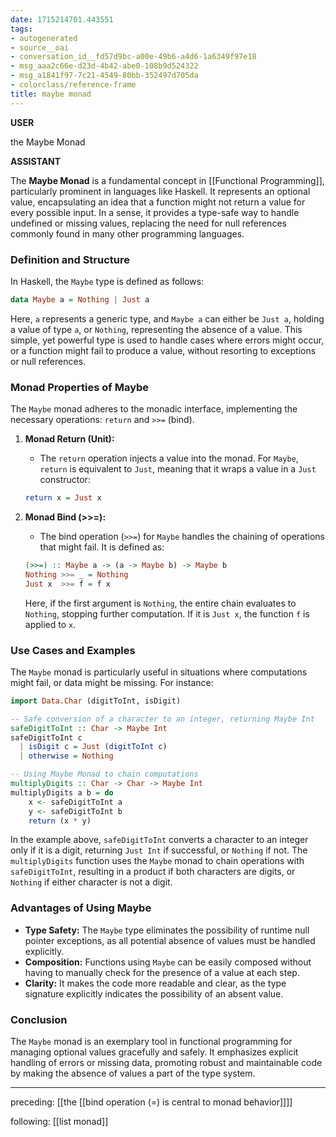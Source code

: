 ```yaml
---
date: 1715214701.443551
tags:
- autogenerated
- source__oai
- conversation_id__fd57d9bc-a00e-49b6-a4d6-1a6349f97e18
- msg_aaa2c66e-d23d-4b42-abe0-108b9d524322
- msg_a1841f97-7c21-4549-80bb-352497d705da
- colorclass/reference-frame
title: maybe monad
---
```


**USER**

the Maybe Monad


**ASSISTANT**

The **Maybe Monad** is a fundamental concept in [[Functional Programming]], particularly prominent in languages like Haskell. It represents an optional value, encapsulating an idea that a function might not return a value for every possible input. In a sense, it provides a type-safe way to handle undefined or missing values, replacing the need for null references commonly found in many other programming languages.

### Definition and Structure

In Haskell, the `Maybe` type is defined as follows:

```haskell
data Maybe a = Nothing | Just a
```

Here, `a` represents a generic type, and `Maybe a` can either be `Just a`, holding a value of type `a`, or `Nothing`, representing the absence of a value. This simple, yet powerful type is used to handle cases where errors might occur, or a function might fail to produce a value, without resorting to exceptions or null references.

### Monad Properties of Maybe

The `Maybe` monad adheres to the monadic interface, implementing the necessary operations: `return` and `>>=` (bind).

1. **Monad Return (Unit):**
   - The `return` operation injects a value into the monad. For `Maybe`, `return` is equivalent to `Just`, meaning that it wraps a value in a `Just` constructor:
   ```haskell
   return x = Just x
   ```

2. **Monad Bind (>>=):**
   - The bind operation (`>>=`) for `Maybe` handles the chaining of operations that might fail. It is defined as:
   ```haskell
   (>>=) :: Maybe a -> (a -> Maybe b) -> Maybe b
   Nothing >>= _ = Nothing
   Just x  >>= f = f x
   ```
   Here, if the first argument is `Nothing`, the entire chain evaluates to `Nothing`, stopping further computation. If it is `Just x`, the function `f` is applied to `x`.

### Use Cases and Examples

The `Maybe` monad is particularly useful in situations where computations might fail, or data might be missing. For instance:

```haskell
import Data.Char (digitToInt, isDigit)

-- Safe conversion of a character to an integer, returning Maybe Int
safeDigitToInt :: Char -> Maybe Int
safeDigitToInt c
  | isDigit c = Just (digitToInt c)
  | otherwise = Nothing

-- Using Maybe Monad to chain computations
multiplyDigits :: Char -> Char -> Maybe Int
multiplyDigits a b = do
    x <- safeDigitToInt a
    y <- safeDigitToInt b
    return (x * y)
```

In the example above, `safeDigitToInt` converts a character to an integer only if it is a digit, returning `Just Int` if successful, or `Nothing` if not. The `multiplyDigits` function uses the `Maybe` monad to chain operations with `safeDigitToInt`, resulting in a product if both characters are digits, or `Nothing` if either character is not a digit.

### Advantages of Using Maybe

- **Type Safety:** The `Maybe` type eliminates the possibility of runtime null pointer exceptions, as all potential absence of values must be handled explicitly.
- **Composition:** Functions using `Maybe` can be easily composed without having to manually check for the presence of a value at each step.
- **Clarity:** It makes the code more readable and clear, as the type signature explicitly indicates the possibility of an absent value.

### Conclusion

The `Maybe` monad is an exemplary tool in functional programming for managing optional values gracefully and safely. It emphasizes explicit handling of errors or missing data, promoting robust and maintainable code by making the absence of values a part of the type system.


---

preceding: [[the [[bind operation (=) is central to monad behavior]]]]  


following: [[list monad]]